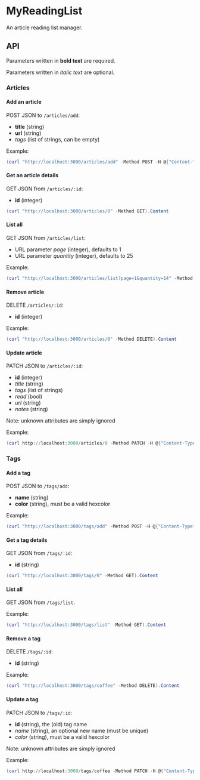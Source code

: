 # MyReadingList

An article reading list manager.

## API

Parameters written in **bold text** are required.

Parameters written in *italic text* are optional.
### Articles

#### Add an article

POST JSON to `/articles/add`:
- **title** (string)
- **url** (string)
- *tags* (list of strings, can be empty)

Example:
```powershell
(curl "http://localhost:3000/articles/add" -Method POST -H @{"Content-Type"="application/json"} -Body '{"title": "hello", "url": "https://google.com", "tags": []}').Content
```

#### Get an article details

GET JSON from `/articles/:id`:
- **id** (integer)

```powershell
(curl "http://localhost:3000/articles/0" -Method GET).Content
```

#### List all

GET JSON from `/articles/list`:
- URL parameter *page* (integer), defaults to 1
- URL parameter *quantity* (integer), defaults to 25

Example:
```powershell
(curl "http://localhost:3000/articles/list?page=1&quantity=14" -Method GET).Content
```

#### Remove article

DELETE `/articles/:id`:
- **id** (integer)

Example:
```powershell
(curl "http://localhost:3000/articles/0" -Method DELETE).Content
```

#### Update article

PATCH JSON to `/articles/:id`:
- **id** (integer)
- *title* (string)
- *tags* (list of strings)
- *read* (bool)
- *url* (string)
- *notes* (string)

Note: unknown attributes are simply ignored

Example:
```powershell
(curl http://localhost:3000/articles/0 -Method PATCH -H @{"Content-Type"="application/json"} -Body '{"not_an_attribute": "hello", "read": true}').Content
```

### Tags

#### Add a tag

POST JSON to `/tags/add`:
- **name** (string)
- **color** (string), must be a valid hexcolor

Example:
```powershell
(curl "http://localhost:3000/tags/add" -Method POST -H @{"Content-Type"="application/json"} -Body '{"name": "foo", "color": "012345"}').Content
```

#### Get a tag details

GET JSON from `/tags/:id`:
- **id** (string)

```powershell
(curl "http://localhost:3000/tags/0" -Method GET).Content
```

#### List all

GET JSON from `/tags/list`.

Example:
```powershell
(curl "http://localhost:3000/tags/list" -Method GET).Content
```

#### Remove a tag

DELETE `/tags/:id`:
- **id** (string)

Example:
```powershell
(curl "http://localhost:3000/tags/coffee" -Method DELETE).Content
```

#### Update a tag

PATCH JSON to `/tags/:id`:
- **id** (string), the (old) tag name
- *name* (string), an optional new name (must be unique)
- *color* (string), must be a valid hexcolor

Note: unknown attributes are simply ignored

Example:
```powershell
(curl http://localhost:3000/tags/coffee -Method PATCH -H @{"Content-Type"="application/json"} -Body '{"not_an_attribute": "hello", "color": "ff0000"}').Content
```
